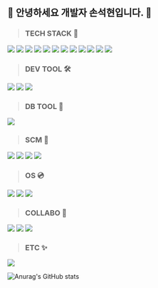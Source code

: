 ## 👋 안녕하세요 개발자 손석현입니다. 👋
> ### TECH STACK 🌱
<img src="https://img.shields.io/badge/HTML-E34F26?style=flat&logo=html5&logoColor=000000"/> <img src="https://img.shields.io/badge/JAVASCRIPT-F7DF1E?style=flat&logo=javascript&logoColor=000000"/> <img src="https://img.shields.io/badge/REACT-61DAFB?style=flat&logo=react&logoColor=000000"/> <img src="https://img.shields.io/badge/SPRINGBOOT-6DB33F?style=flat&logo=springboot&logoColor=000000"/> <img src="https://img.shields.io/badge/DOCKER-2496ED?style=flat&logo=docker&logoColor=000000"/> <img src="https://img.shields.io/badge/JAVA-437291?style=flat&logo=openjdk&logoColor=000000"/> <img src="https://img.shields.io/badge/MYSQL-4479A1?style=flat&logo=mysql&logoColor=000000"/> <img src="https://img.shields.io/badge/MARIADB-003545?style=flat&logo=mariadb&logoColor=000000"/> <img src="https://img.shields.io/badge/MSSQL-CC2927?style=flat&logo=microsoftsqlserver&logoColor=000000"/> <img src="https://img.shields.io/badge/SQLITE-003B57?style=flat&logo=sqlite&logoColor=000000"/> <img src="https://img.shields.io/badge/ORACLE-F80000?style=flat&logo=oracle&logoColor=000000"/> <img src="https://img.shields.io/badge/TOMCAT-F8DC75?style=flat&logo=apachetomcat&logoColor=000000"/>

> ### DEV TOOL 🛠️
<img src="https://img.shields.io/badge/INTELLIJ-000000?style=flat&logo=intellijidea&logoColor=FFFFFF"/> <img src="https://img.shields.io/badge/ECLIPSE-2C2255?style=flat&logo=eclipseide&logoColor=FFFFFF"/> <img src="https://img.shields.io/badge/VSCODE-007ACC?style=flat&logo=visualstudiocode&logoColor=000000"/>

> ### DB TOOL 🔑
<img src="https://img.shields.io/badge/DBEAVER-382923?style=flat&logo=dbeaver&logoColor=FFFFFF"/>

> ### SCM 👯
<img src="https://img.shields.io/badge/GITHUB-181717?style=flat&logo=github&logoColor=FFFFFF"/> <img src="https://img.shields.io/badge/GIT-F05032?style=flat&logo=git&logoColor=000000"/>  <img src="https://img.shields.io/badge/SOURCETREE-0052CC?style=flat&logo=sourcetree&logoColor=000000"/> <img src="https://img.shields.io/badge/GITLAB-FC6D26?style=flat&logo=gitlab&logoColor=000000"/>

> ### OS 💿
<img src="https://img.shields.io/badge/WINDOWS-0078D6?style=flat&logo=windows10&logoColor=000000"/> <img src="https://img.shields.io/badge/LINUX-FCC624?style=flat&logo=linux&logoColor=000000"/> <img src="https://img.shields.io/badge/UBUNTU-E95420?style=flat&logo=ubuntu&logoColor=000000"/>

> ### COLLABO 💬
<img src="https://img.shields.io/badge/JIRA-0052CC?style=flat&logo=jira&logoColor=000000"/> <img src="https://img.shields.io/badge/JIRA-4A154B?style=flat&logo=slack&logoColor=000000"/> <img src="https://img.shields.io/badge/NOTION-000000?style=flat&logo=notion&logoColor=FFFFFF"/>

> ### ETC ✨
<img src="https://img.shields.io/badge/PHOTOSHOP-31A8FF?style=flat&logo=adobephotoshop&logoColor=000000"/>

![Anurag's GitHub stats](https://github-readme-stats.vercel.app/api?username=ssh5340&show_icons=true&theme=radical)
